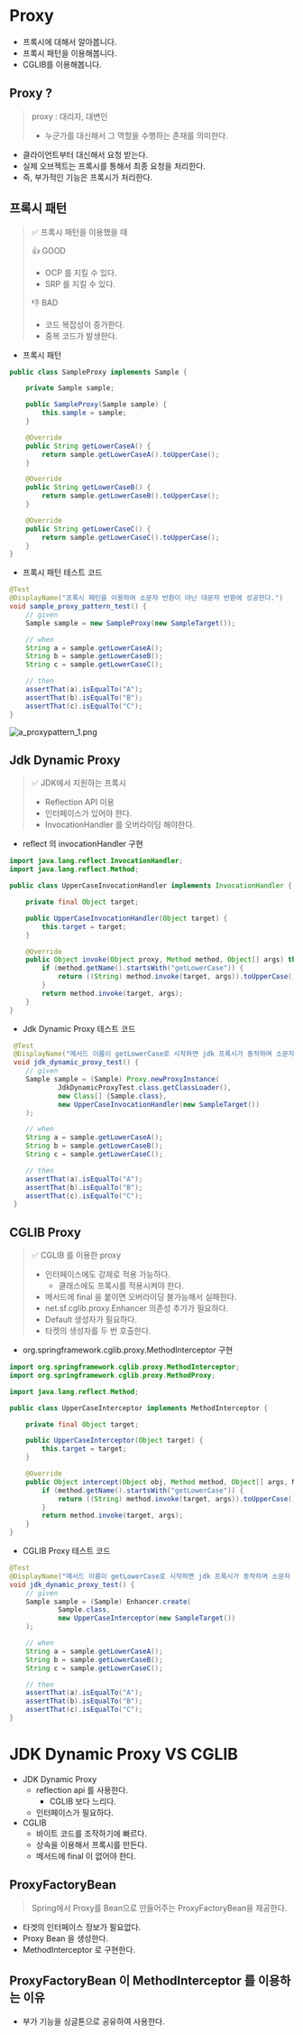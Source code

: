 # Proxy

- 프록시에 대해서 알아봅니다.
- 프록시 패턴을 이용해봅니다.
- CGLIB를 이용해봅니다.


## Proxy ?

> proxy : 대리자, 대변인
> 
> - 누군가를 대신해서 그 역할을 수행하는 존재를 의미한다.

- 클라이언트부터 대신해서 요청 받는다.
- 실제 오브젝트는 프록시를 통해서 최종 요청을 처리한다.
- 즉, 부가적인 기능은 프록시가 처리한다.

## 프록시 패턴

> ✅ 프록시 패턴을 이용했을 때
> 
> 👍 GOOD
> - OCP 를 지킬 수 있다.
> - SRP 를 지킬 수 있다.
> 
> 👎 BAD
> - 코드 복잡성이 증가한다.
> - 중복 코드가 발생한다.
> 

- 프록시 패턴

 ```java
 public class SampleProxy implements Sample {
 
     private Sample sample;
 
     public SampleProxy(Sample sample) {
         this.sample = sample;
     }
 
     @Override
     public String getLowerCaseA() {
         return sample.getLowerCaseA().toUpperCase();
     }
 
     @Override
     public String getLowerCaseB() {
         return sample.getLowerCaseB().toUpperCase();
     }
 
     @Override
     public String getLowerCaseC() {
         return sample.getLowerCaseC().toUpperCase();
     }
 }
 ```

- 프록시 패턴 테스트 코드

```java
@Test
@DisplayName("프록시 패턴을 이용하여 소문자 반환이 아닌 대문자 반환에 성공한다.")
void sample_proxy_pattern_test() {
    // given
    Sample sample = new SampleProxy(new SampleTarget());

    // when
    String a = sample.getLowerCaseA();
    String b = sample.getLowerCaseB();
    String c = sample.getLowerCaseC();

    // then
    assertThat(a).isEqualTo("A");
    assertThat(b).isEqualTo("B");
    assertThat(c).isEqualTo("C");
}
```

![a_proxypattern_1.png](image/a_proxypattern_1.png)

## Jdk Dynamic Proxy

> 
> ✅ JDK에서 지원하는 프록시
> 
> - Reflection API 이용
> - 인터페이스가 있어야 한다.
> - InvocationHandler 를 오버라이딩 해야한다.
> 

- reflect 의 invocationHandler 구현

 ```java
import java.lang.reflect.InvocationHandler;
import java.lang.reflect.Method;

 public class UpperCaseInvocationHandler implements InvocationHandler {
 
     private final Object target;
 
     public UpperCaseInvocationHandler(Object target) {
         this.target = target;
     }
 
     @Override
     public Object invoke(Object proxy, Method method, Object[] args) throws Throwable {
         if (method.getName().startsWith("getLowerCase")) {
             return ((String) method.invoke(target, args)).toUpperCase();
         }
         return method.invoke(target, args);
     }
 }
 ```
 
- Jdk Dynamic Proxy 테스트 코드
 
```java
 @Test 
 @DisplayName("메서드 이름이 getLowerCase로 시작하면 jdk 프록시가 동작하며 소문자 반환이 아닌 대문자 반환에 성공한다.")
 void jdk_dynamic_proxy_test() {
    // given
    Sample sample = (Sample) Proxy.newProxyInstance(
            JdkDynamicProxyTest.class.getClassLoader(),
            new Class[] {Sample.class},
            new UpperCaseInvocationHandler(new SampleTarget())
    );

    // when
    String a = sample.getLowerCaseA();
    String b = sample.getLowerCaseB();
    String c = sample.getLowerCaseC();

    // then
    assertThat(a).isEqualTo("A");
    assertThat(b).isEqualTo("B");
    assertThat(c).isEqualTo("C");
 }
```

## CGLIB Proxy

> 
> ✅ CGLIB 를 이용한 proxy
> 
> - 인터페이스에도 강제로 적용 가능하다.
>   - 클래스에도 프록시를 적용시켜야 한다.
> - 메서드에 final 을 붙이면 오버라이딩 불가능해서 실패한다.
> - net.sf.cglib.proxy.Enhancer 의존성 추가가 필요하다.
> - Default 생성자가 필요하다.
> - 타켓의 생성자를 두 번 호출한다.
> 

-  org.springframework.cglib.proxy.MethodInterceptor 구현

```java
import org.springframework.cglib.proxy.MethodInterceptor;
import org.springframework.cglib.proxy.MethodProxy;

import java.lang.reflect.Method;

public class UpperCaseInterceptor implements MethodInterceptor {

    private final Object target;

    public UpperCaseInterceptor(Object target) {
        this.target = target;
    }

    @Override
    public Object intercept(Object obj, Method method, Object[] args, MethodProxy proxy) throws Throwable {
        if (method.getName().startsWith("getLowerCase")) {
            return ((String) method.invoke(target, args)).toUpperCase();
        }
        return method.invoke(target, args);
    }
}
```

- CGLIB Proxy 테스트 코드

```java
@Test
@DisplayName("메서드 이름이 getLowerCase로 시작하면 jdk 프록시가 동작하며 소문자 반환이 아닌 대문자 반환에 성공한다.")
void jdk_dynamic_proxy_test() {
    // given
    Sample sample = (Sample) Enhancer.create(
            Sample.class,
            new UpperCaseInterceptor(new SampleTarget())
    );

    // when
    String a = sample.getLowerCaseA();
    String b = sample.getLowerCaseB();
    String c = sample.getLowerCaseC();

    // then
    assertThat(a).isEqualTo("A");
    assertThat(b).isEqualTo("B");
    assertThat(c).isEqualTo("C");
}
```


# JDK Dynamic Proxy VS CGLIB

- JDK Dynamic Proxy
  - reflection api 를 사용한다.
    - CGLIB 보다 느리다.
  - 인터페이스가 필요하다.
- CGLIB
  - 바이트 코드를 조작하기에 빠르다.
  - 상속을 이용해서 프록시를 만든다.
  - 메서드에 final 이 없어야 한다.

## ProxyFactoryBean

> Spring에서 Proxy를 Bean으로 만들어주는 ProxyFactoryBean을 제공한다.

- 타겟의 인터페이스 정보가 필요없다.
- Proxy Bean 을 생성한다.
- MethodInterceptor 로 구현한다.

## ProxyFactoryBean 이 MethodInterceptor 를 이용하는 이유

- 부가 기능을 싱글톤으로 공유하여 사용한다.